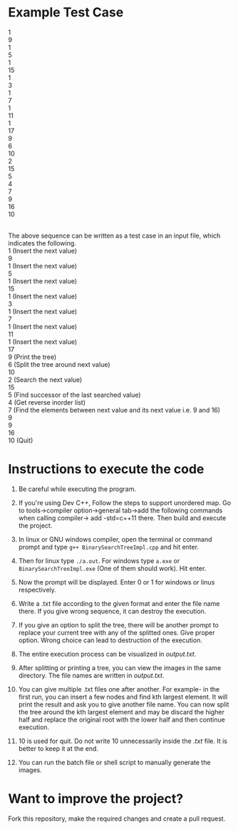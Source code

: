 # Example Test Case

1 <br>
9 <br>
1 <br>
5 <br>
1 <br>
15 <br>
1 <br>
3 <br>
1 <br>
7 <br>
1 <br>
11 <br>
1 <br>
17 <br>
9 <br>
6 <br>
10 <br>
2 <br>
15 <br>
5 <br>
4 <br>
7 <br>
9 <br>
16 <br>
10 <br><br>

The above sequence can be written as a test case in an input file, which indicates the following. <br>
1 (Insert the next value) <br>
9 <br>
1 (Insert the next value) <br>
5 <br>
1 (Insert the next value) <br>
15 <br>
1 (Insert the next value) <br>
3 <br>
1 (Insert the next value) <br>
7 <br>
1 (Insert the next value) <br>
11 <br>
1 (Insert the next value) <br>
17 <br>
9 (Print the tree) <br>
6 (Split the tree around next value) <br>
10 <br>
2 (Search the next value) <br>
15 <br>
5 (Find successor of the last searched value) <br>
4 (Get reverse inorder list) <br>
7 (Find the elements between next value and its next value i.e. 9 and 16) <br>
9 <br>
9 <br>
16 <br>
10 (Quit) <br>
 
# Instructions to execute the code

1. Be careful while executing the program.

2. If you're using Dev C++, Follow the steps to support unordered map. Go to tools->compiler option->general tab->add the following commands when calling compiler-> add -std=c++11 there. Then build and execute the project.

3. In linux or GNU windows compiler, open the terminal or command prompt and type ```g++ BinarySearchTreeImpl.cpp``` and hit enter.

4. Then for linux type ```./a.out```. For windows type ```a.exe``` or ```BinarySearchTreeImpl.exe``` (One of them should work). Hit enter.

5. Now the prompt will be displayed. Enter 0 or 1 for windows or linus respectively.

6. Write a .txt file according to the given format and enter the file name there. If you give wrong sequence, it can destroy the execution.

7. If you give an option to split the tree, there will be another prompt to replace your current tree with any of the splitted ones. Give proper option. Wrong choice can lead to destruction of the execution.

8. The entire execution process can be visualized in _output.txt_.

9. After splitting or printing a tree, you can view the images in the same directory. The file names are written in _output.txt_.

10. You can give multiple .txt files one after another. For example- in the first run, you can insert a few nodes and find kth largest element. It will print the result and ask you to give another file name. You can now split the tree around the kth largest element and may be discard the higher half and replace the original root with the lower half and then continue execution.

11. 10 is used for quit. Do not write 10 unnecessarily inside the _.txt_ file. It is better to keep it at the end.

12. You can run the batch file or shell script to manually generate the images.

# Want to improve the project?

Fork this repository, make the required changes and create a pull request.